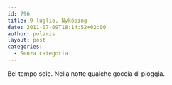 ```yaml
---
id: 796
title: 9 luglio, Nykőping
date: 2011-07-09T18:14:52+02:00
author: polaris
layout: post
categories:
  - Senza categoria
---
```

Bel tempo sole. Nella notte qualche goccia di pioggia.